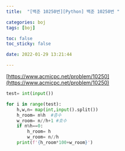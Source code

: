 ```yaml
---
title:  "[백준 10250번][Python] 백준 10250번 "

categories: boj
tags: [boj]

toc: false
toc_sticky: false

date: 2022-01-29 13:21:44

---
```

[https://www.acmicpc.net/problem/10250](https://www.acmicpc.net/problem/10250)

```python
test= int(input())

for i in range(test):
    h,w,n= map(int,input().split())
    h_room= n%h  #층수
    w_room= n//h+1 #호수
    if n%h==0:
        h_room= h
        w_room= n//h
    print(f'{h_room*100+w_room}')

```